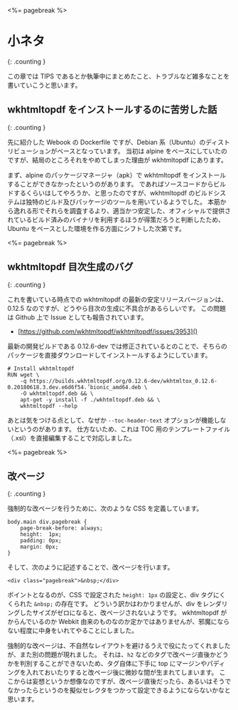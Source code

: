 <%= pagebreak %>

小ネタ
========
{: .counting }

この章では TIPS であるとか執筆中にまとめたこと、トラブルなど雑多なことを書いていこうと思います。


wkhtmltopdf をインストールするのに苦労した話
------
{: .counting }

先に紹介した Webook の Dockerfile ですが、Debian 系（Ubuntu）のディストリビューションがベースとなっています。
当初は alpine をベースにしていたのですが、結局のところそれをやめてしまった理由が wkhtmltopdf にあります。

まず、alpine のパッケージマネージャ（apk）で wkhtmltopdf をインストールすることができなかったというのがあります。
であればソースコードからビルドするくらいはしてやろうか、と思ったのですが、wkhtmltopdf のビルドシステムは独特のビルド及びパッケージのツールを用いているようでした。
本筋から逸れる形でそれらを調査するより、適当かつ安定した、オフィシャルで提供されているビルド済みのバイナリを利用するほうが得策だろうと判断したため、Ubuntu をベースとした環境を作る方面にシフトした次第です。

<%= pagebreak %>

wkhtmltopdf 目次生成のバグ
--------
{: .counting }

これを書いている時点での wkhtmltopdf の最新の安定リリースバージョンは、0.12.5 なのですが、どうやら目次の生成に不具合があるらしいです。
この問題は Github 上で Issue としても報告されています。


- [https://github.com/wkhtmltopdf/wkhtmltopdf/issues/3953]()


最新の開発ビルドである 0.12.6-dev では修正されているとのことで、そちらのパッケージを直接ダウンロードしてインストールするようにしています。


    # Install wkhtmltopdf
    RUN wget \
        -q https://builds.wkhtmltopdf.org/0.12.6-dev/wkhtmltox_0.12.6-0.20180618.3.dev.e6d6f54.ˀbionic_amd64.deb \
        -O wkhtmltopdf.deb && \
        apt-get -y install -f ./wkhtmltopdf.deb && \
        wkhtmltopdf --help


あとは気をつける点として、なぜか `--toc-header-text` オプションが機能しないというのがあります。
仕方ないため、これは TOC 用のテンプレートファイル（.xsl）を直接編集することで対応しました。

<%= pagebreak %>

改ページ
--------
{: .counting }

強制的な改ページを行うために、次のような CSS を定義しています。

    body.main div.pagebreak {
        page-break-before: always;
        height:  1px;
        padding: 0px;
        margin: 0px;
    }


そして、次のように記述することで、改ページを行います。


    <div class="pagebreak">&nbsp;</div>


ポイントとなるのが、CSS で設定された `height: 1px` の設定と、div タグにくくられた `&nbsp;` の存在です。 
どういう訳かはわかりませんが、div をレンダリングしたサイズがゼロになると、改ページされないようです。
wkhtmltopdf がからんでいるのか Webkit 由来のものなのか定かではありませんが、邪魔にならない程度に中身をいれてやることにしました。

強制的な改ページは、不自然なレイアウトを避けるうえで役にたってくれましたが、また別の問題が現れました。
それは、`h2` などのタグで改ページ直後かどうかを判別することができないため、タグ自体に下手に top にマージンやパディングを入れておいたりすると改ページ後に微妙な間が生まれてしまいます。
ここからは妄想というか想像なのですが、改ページ直後だったら、あるいはそうでなかったらというのを擬似セレクタをつかって設定できるようにならないかなと思います。